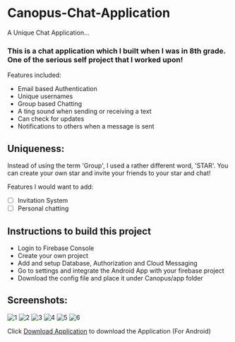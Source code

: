 # Canopus-Chat-Application
A Unique Chat Application...

### This is a chat application which I built when I was in 8th grade. One of the serious self project that I worked upon!

Features included:
+ Email based Authentication
+ Unique usernames
+ Group based Chatting
+ A ting sound when sending or receiving a text
+ Can check for updates
+ Notifications to others when a message is sent

## Uniqueness:
Instead of using the term 'Group', I used a rather different word, 'STAR'. You can create your own star and invite your friends to your star and chat!

Features I would want to add:
- [ ] Invitation System
- [ ] Personal chatting

## Instructions to build this project
+ Login to Firebase Console
+ Create your own project
+ Add and setup Database, Authorization and Cloud Messaging
+ Go to settings and integrate the Android App with your firebase project
+ Download the config file and place it under Canopus/app folder

## Screenshots:
![1](https://github.com/ItsSuhail/Canopus-Chat-Application/assets/82229055/14afe447-146f-44b5-aa68-e7846c55ca07)
![2](https://github.com/ItsSuhail/Canopus-Chat-Application/assets/82229055/45045f39-3ace-4932-8723-28ea8c9b59ad)
![3](https://github.com/ItsSuhail/Canopus-Chat-Application/assets/82229055/c3bd8b0c-f144-42bf-bb8e-62f4a92ee392)
![4](https://github.com/ItsSuhail/Canopus-Chat-Application/assets/82229055/db91447d-9243-4c07-979d-653f86543692)
![5](https://github.com/ItsSuhail/Canopus-Chat-Application/assets/82229055/d9a37957-3580-4c30-8971-289bb6f17464)
![6](https://github.com/ItsSuhail/Canopus-Chat-Application/assets/82229055/b456ab54-2bd7-4097-bb13-46c8ea00d922)

Click [Download Application](https://tinyurl.com/starthingy) to download the Application (For Android)

